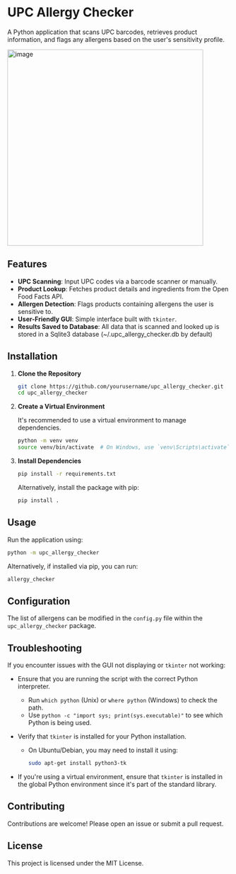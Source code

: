 # UPC Allergy Checker

A Python application that scans UPC barcodes, retrieves product information, and flags any allergens based on the user's sensitivity profile.

<img width="443" alt="image" src="https://github.com/user-attachments/assets/90275689-4360-4de9-b385-2f0c3729b0b0">

## Features

- **UPC Scanning**: Input UPC codes via a barcode scanner or manually.
- **Product Lookup**: Fetches product details and ingredients from the Open Food Facts API.
- **Allergen Detection**: Flags products containing allergens the user is sensitive to.
- **User-Friendly GUI**: Simple interface built with `tkinter`.
- **Results Saved to Database**: All data that is scanned and looked up is stored in a Sqlite3 database (~/.upc_allergy_checker.db by default)

## Installation

1. **Clone the Repository**

   ```bash
   git clone https://github.com/yourusername/upc_allergy_checker.git
   cd upc_allergy_checker
   ```

2. **Create a Virtual Environment**

   It's recommended to use a virtual environment to manage dependencies.

   ```bash
   python -m venv venv
   source venv/bin/activate  # On Windows, use `venv\Scripts\activate`
   ```

3. **Install Dependencies**

   ```bash
   pip install -r requirements.txt
   ```

   Alternatively, install the package with pip:

   ```bash
   pip install .
   ```

## Usage

Run the application using:

```bash
python -m upc_allergy_checker
```

Alternatively, if installed via pip, you can run:

```bash
allergy_checker
```

## Configuration

The list of allergens can be modified in the `config.py` file within the `upc_allergy_checker` package.

## Troubleshooting

If you encounter issues with the GUI not displaying or `tkinter` not working:

- Ensure that you are running the script with the correct Python interpreter.
  - Run `which python` (Unix) or `where python` (Windows) to check the path.
  - Use `python -c "import sys; print(sys.executable)"` to see which Python is being used.

- Verify that `tkinter` is installed for your Python installation.
  - On Ubuntu/Debian, you may need to install it using:
    ```bash
    sudo apt-get install python3-tk
    ```

- If you're using a virtual environment, ensure that `tkinter` is installed in the global Python environment since it's part of the standard library.

## Contributing

Contributions are welcome! Please open an issue or submit a pull request.

## License

This project is licensed under the MIT License.

